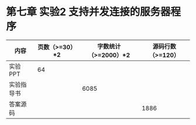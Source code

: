 # 第七章 实验2 支持并发连接的服务器程序

| 内容       | 页数（>=30）*2 | 字数统计（>=2000）*2 | 源码行数（>=120） |
| ---------- | -------------- | -------------------- | ----------------- |
| 实验PPT    | 64             |                      |                   |
| 实验指导书 |                | 6085                 |                   |
| 答案源码   |                |                      | 1886              |

